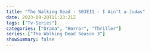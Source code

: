 ```yaml
---
title: "The Walking Dead - S03E11 - I Ain't a Judas"
date: 2023-09-20T11:23:21Z
tags: ["Tv-Series"]
categories: ["Drama", "Horror", "Thriller"]
series: ["The Walking Dead Season 3"]
showSummary: false
---
```


  <mux-player stream-type="on-demand"
  src="https://kp3d-my.sharepoint.com/personal/ryoo_kp3d_onmicrosoft_com/_layouts/15/download.aspx?share=Eb77CR2QxTRMiGZzNArx9P0Bfaj2rZCq4tQ1KCDHE6NMYw" metadata-video-title="The Walking Dead - S03E11 - I Ain't a Judas" prefer-playback="mse" controls>
  </mux-player>
  
  
  <script src="https://cdn.jsdelivr.net/npm/@mux/mux-player"></script>
  
   <script id="YFOElrKlXxau6krcKZsdrcFNkySiszTWk02e01kMkYJO8" type="application/ld+json">
 {
  "@context": "https://schema.org/",
  "@type": "VideoObject",
  "name": "The Walking Dead - S03E11 - I Ain't a Judas",
  "contentUrl": "https://stream.mux.com/XW8SAjKoXwX1WClosuurV1Epuf02ISFmt3oByGiGRnjs.m3u8",
  "thumbnailUrl": "https://www.themoviedb.org/t/p/original/mu1zFlKK7pQbGbkCHDyRRQ6RMRW.jpg?width=314&fit_mode=preserve&time=25",
  "uploadDate": "2023-09-20T11:23:21Z",
}

</script>

